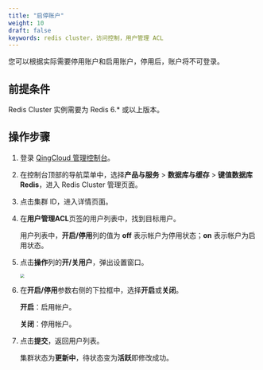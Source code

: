 ```yaml
---
title: "启停账户" 
weight: 10
draft: false
keywords: redis cluster，访问控制，用户管理 ACL
---
```


您可以根据实际需要停用账户和启用账户，停用后，账户将不可登录。

## 前提条件

Redis Cluster 实例需要为 Redis 6.* 或以上版本。

## 操作步骤

1. 登录  [QingCloud 管理控制台](https://console.qingcloud.com/login)。

2. 在控制台顶部的导航菜单中，选择**产品与服务** > **数据库与缓存** > **键值数据库 Redis**，进入 Redis Cluster 管理页面。

3. 点击集群 ID，进入详情页面。

4. 在**用户管理ACL**页签的用户列表中，找到目标用户。

   用户列表中，**开启/停用**列的值为 **off** 表示帐户为停用状态；**on** 表示帐户为启用状态。

5. 点击**操作**列的**开/关用户**，弹出设置窗口。

   <img src="../../../_images/enable_acl_user.png" style="zoom:50%;" />

6. 在**开启/停用**参数右侧的下拉框中，选择**开启**或**关闭**。

   **开启**：启用帐户。

   **关闭**：停用帐户。

7. 点击**提交**，返回用户列表。

   集群状态为**更新中**，待状态变为**活跃**即修改成功。

